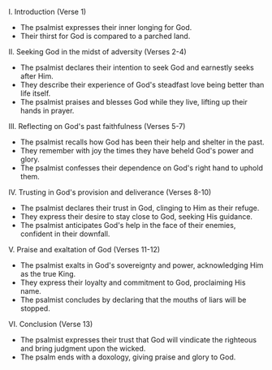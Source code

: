 I. Introduction (Verse 1)
- The psalmist expresses their inner longing for God.
- Their thirst for God is compared to a parched land.

II. Seeking God in the midst of adversity (Verses 2-4)
- The psalmist declares their intention to seek God and earnestly seeks after Him.
- They describe their experience of God's steadfast love being better than life itself.
- The psalmist praises and blesses God while they live, lifting up their hands in prayer.

III. Reflecting on God's past faithfulness (Verses 5-7)
- The psalmist recalls how God has been their help and shelter in the past.
- They remember with joy the times they have beheld God's power and glory.
- The psalmist confesses their dependence on God's right hand to uphold them.

IV. Trusting in God's provision and deliverance (Verses 8-10)
- The psalmist declares their trust in God, clinging to Him as their refuge.
- They express their desire to stay close to God, seeking His guidance.
- The psalmist anticipates God's help in the face of their enemies, confident in their downfall.

V. Praise and exaltation of God (Verses 11-12)
- The psalmist exalts in God's sovereignty and power, acknowledging Him as the true King.
- They express their loyalty and commitment to God, proclaiming His name.
- The psalmist concludes by declaring that the mouths of liars will be stopped.

VI. Conclusion (Verse 13)
- The psalmist expresses their trust that God will vindicate the righteous and bring judgment upon the wicked.
- The psalm ends with a doxology, giving praise and glory to God.